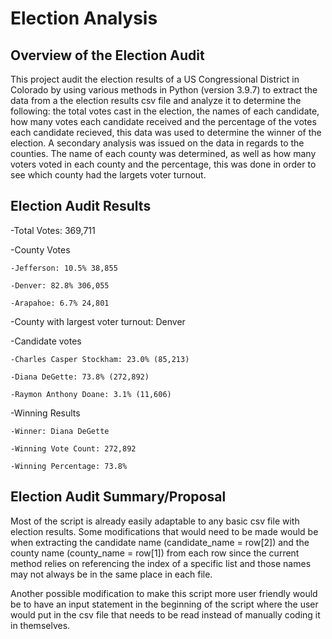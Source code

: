 # Election Analysis

## Overview of the Election Audit 
This project audit the election results of a US Congressional District in Colorado by using various methods in Python (version 3.9.7) to extract the data from a the election results csv file and analyze it to determine the following: the total votes cast in the election, the names of each candidate, how many votes each candidate received and the percentage of the votes each candidate recieved, this data was used to determine the winner of the election. A secondary analysis was issued on the data in regards to the counties. The name of each county was determined, as well as how many voters voted in each county and the percentage, this was done in order to see which county had the largets voter turnout. 

## Election Audit Results 
-Total Votes: 369,711

-County Votes 

    -Jefferson: 10.5% 38,855
    
    -Denver: 82.8% 306,055
    
    -Arapahoe: 6.7% 24,801
    
-County with largest voter turnout: Denver

-Candidate votes 

    -Charles Casper Stockham: 23.0% (85,213)
    
    -Diana DeGette: 73.8% (272,892)
    
    -Raymon Anthony Doane: 3.1% (11,606)
    
-Winning Results

    -Winner: Diana DeGette
    
    -Winning Vote Count: 272,892
    
    -Winning Percentage: 73.8%

## Election Audit Summary/Proposal
Most of the script is already easily adaptable to any basic csv file with election results. Some modifications that would need to be made would be when extracting the candidate name (candidate_name = row[2]) and the county name (county_name = row[1]) from each row since the current method relies on referencing the index of a specific list and those names may not always be in the same place in each file.

Another possible modification to make this script more user friendly would be to have an input statement in the beginning of the script where the user would put in the csv file that needs to be read instead of manually coding it in themselves. 

